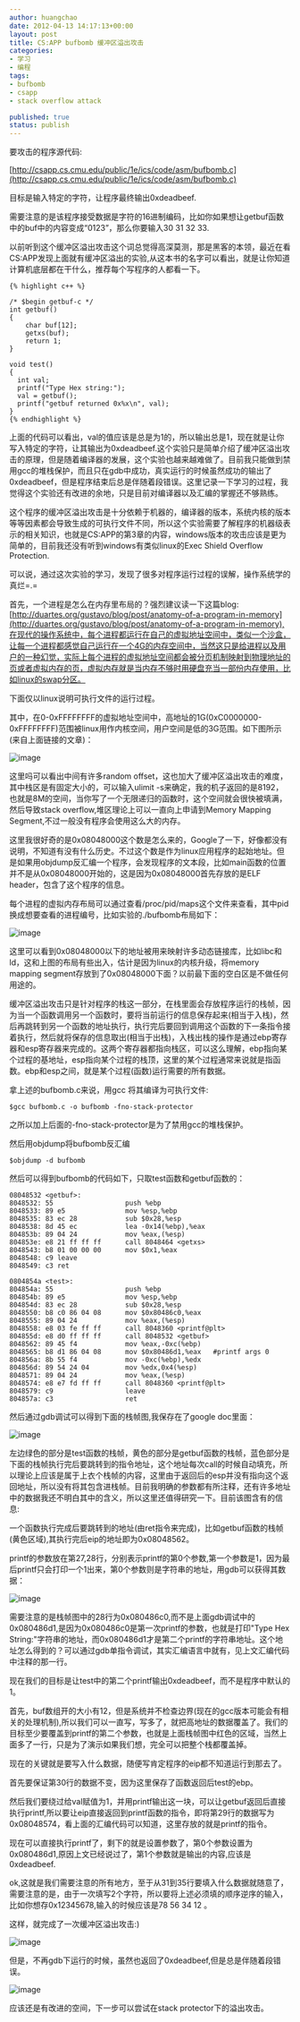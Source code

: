 ```yaml
---
author: huangchao
date: 2012-04-13 14:17:13+00:00
layout: post
title: CS:APP bufbomb 缓冲区溢出攻击
categories:
- 学习
- 编程
tags:
- bufbomb
- csapp
- stack overflow attack

published: true
status: publish
---
```


要攻击的程序源代码:

[http://csapp.cs.cmu.edu/public/1e/ics/code/asm/bufbomb.c](http://csapp.cs.cmu.edu/public/1e/ics/code/asm/bufbomb.c)

目标是输入特定的字符，让程序最终输出0xdeadbeef.

需要注意的是该程序接受数据是字符的16进制编码，比如你如果想让getbuf函数中的buf中的内容变成“0123”，那么你要输入30 31 32 33.

以前听到这个缓冲区溢出攻击这个词总觉得高深莫测，那是黑客的本领，最近在看CS:APP发现上面就有缓冲区溢出的实验,从这本书的名字可以看出，就是让你知道计算机底层都在干什么，推荐每个写程序的人都看一下。

    {% highlight c++ %}
    
    /* $begin getbuf-c */
    int getbuf()
    {
        char buf[12];
        getxs(buf);
        return 1;
    }
    
    void test()
    {
      int val;
      printf("Type Hex string:");
      val = getbuf();
      printf("getbuf returned 0x%x\n", val);
    }
    {% endhighlight %}


上面的代码可以看出，val的值应该是总是为1的，所以输出总是1，现在就是让你写入特定的字符，让其输出为0xdeadbeef.这个实验只是简单介绍了缓冲区溢出攻击的原理，但是随着编译器的发展，这个实验也越来越难做了。目前我只能做到禁用gcc的堆栈保护，而且只在gdb中成功，真实运行的时候虽然成功的输出了0xdeadbeef，但是程序结束后总是伴随着段错误。这里记录一下学习的过程，我觉得这个实验还有改进的余地，只是目前对编译器以及汇编的掌握还不够熟练。

这个程序的缓冲区溢出攻击是十分依赖于机器的，编译器的版本，系统内核的版本等等因素都会导致生成的可执行文件不同，所以这个实验需要了解程序的机器级表示的相关知识，也就是CS:APP的第3章的内容，windows版本的攻击应该是更为简单的，目前我还没有听到windows有类似linux的Exec Shield Overflow Protection.

可以说，通过这次实验的学习，发现了很多对程序运行过程的误解，操作系统学的真烂=.=

首先，一个进程是怎么在内存里布局的？强烈建议读一下这篇blog:[http://duartes.org/gustavo/blog/post/anatomy-of-a-program-in-memory](http://duartes.org/gustavo/blog/post/anatomy-of-a-program-in-memory),在现代的操作系统中，每个进程都运行在自己的虚拟地址空间中，类似一个沙盒，让每一个进程都感觉自己运行在一个4G的内存空间中，当然这只是给进程以及用户的一种幻觉，实际上每个进程的虚拟地址空间都会被分页机制映射到物理地址的页或者虚拟内存的页，虚拟内存就是当内存不够时用硬盘充当一部份内存使用，比如linux的swap分区。

下面仅以linux说明可执行文件的运行过程。

其中，在0-0xFFFFFFFF的虚拟地址空间中，高地址的1G(0xC0000000-0xFFFFFFFF)范围被linux用作内核空间，用户空间是低的3G范围。如下图所示(来自上面链接的文章)：

![image](/images/csapp/linuxFlexibleAddressSpaceLayout.png)

这里吗可以看出中间有许多random offset，这也加大了缓冲区溢出攻击的难度，其中栈区是有固定大小的，可以输入ulimit -s来确定，我的机子返回的是8192，也就是8M的空间，当你写了一个无限递归的函数时，这个空间就会很快被填满，然后导致stack overflow,堆区理论上可以一直向上申请到Memory Mapping Segment,不过一般没有程序会使用这么大的内存。

这里我很好奇的是0x08048000这个数是怎么来的，Google了一下，好像都没有说明，不知道有没有什么历史。不过这个数是作为linux应用程序的起始地址。但是如果用objdump反汇编一个程序，会发现程序的文本段，比如main函数的位置并不是从0x08048000开始的，这是因为0x08048000首先存放的是ELF header，包含了这个程序的信息。

每个进程的虚拟内存布局可以通过查看/proc/pid/maps这个文件来查看，其中pid换成想要查看的进程编号，比如实验的./bufbomb布局如下：

![image](/images/csapp/part_017.png)

这里可以看到0x08048000以下的地址被用来映射许多动态链接库，比如libc和ld，这和上图的布局有些出入，估计是因为linux的内核升级，将memory mapping segment存放到了0x08048000下面？以前最下面的空白区是不做任何用途的。

缓冲区溢出攻击只是针对程序的栈这一部分，在栈里面会存放程序运行的栈帧，因为当一个函数调用另一个函数时，要将当前运行的信息保存起来(相当于入栈)，然后再跳转到另一个函数的地址执行，执行完后要回到调用这个函数的下一条指令接着执行，然后就将保存的信息取出(相当于出栈)，入栈出栈的操作是通过ebp寄存器和esp寄存器来完成的。这两个寄存器都指向栈区，可以这么理解，ebp指向某个过程的基地址，esp指向某个过程的栈顶，这里的某个过程通常来说就是指函数。ebp和esp之间，就是某个过程(函数)运行需要的所有数据。

拿上述的bufbomb.c来说，用gcc 将其编译为可执行文件:

    
    $gcc bufbomb.c -o bufbomb -fno-stack-protector


之所以加上后面的-fno-stack-protector是为了禁用gcc的堆栈保护。

然后用objdump将bufbomb反汇编

    
    $objdump -d bufbomb


然后可以得到bufbomb的代码如下，只取test函数和getbuf函数的：

    
    08048532 <getbuf>:
    8048532: 55                  push %ebp
    8048533: 89 e5               mov %esp,%ebp
    8048535: 83 ec 28            sub $0x28,%esp
    8048538: 8d 45 ec            lea -0x14(%ebp),%eax
    804853b: 89 04 24            mov %eax,(%esp)
    804853e: e8 21 ff ff ff      call 8048464 <getxs>
    8048543: b8 01 00 00 00      mov $0x1,%eax
    8048548: c9 leave
    8048549: c3 ret
    
    0804854a <test>:
    804854a: 55                  push %ebp
    804854b: 89 e5               mov %esp,%ebp
    804854d: 83 ec 28            sub $0x28,%esp
    8048550: b8 c0 86 04 08      mov $0x80486c0,%eax
    8048555: 89 04 24            mov %eax,(%esp)
    8048558: e8 03 fe ff ff      call 8048360 <printf@plt>
    804855d: e8 d0 ff ff ff      call 8048532 <getbuf>
    8048562: 89 45 f4            mov %eax,-0xc(%ebp)
    8048565: b8 d1 86 04 08      mov $0x80486d1,%eax   #printf args 0
    804856a: 8b 55 f4            mov -0xc(%ebp),%edx
    804856d: 89 54 24 04         mov %edx,0x4(%esp)
    8048571: 89 04 24            mov %eax,(%esp)
    8048574: e8 e7 fd ff ff      call 8048360 <printf@plt>
    8048579: c9                  leave
    804857a: c3                  ret


然后通过gdb调试可以得到下面的栈帧图,我保存在了google doc里面：

![image](/images/csapp/part_020.png)

左边绿色的部分是test函数的栈帧，黄色的部分是getbuf函数的栈帧，蓝色部分是下面的栈帧执行完后要跳转到的指令地址，这个地址每次call的时候自动填充，所以理论上应该是属于上衣个栈帧的内容，这里由于返回后的esp并没有指向这个返回地址，所以没有将其包含进栈帧。目前我明确的参数都有所注释，还有许多地址中的数据我还不明白其中的含义，所以这里还值得研究一下。目前该图含有的信息:

一个函数执行完成后要跳转到的地址(由ret指令来完成)，比如getbuf函数的栈帧(黄色区域),其执行完后eip的地址即为0x08048562。

printf的参数放在第27,28行，分别表示printf的第0个参数,第一个参数是1，因为最后printf只会打印一个1出来，第0个参数则是字符串的地址，用gdb可以获得其数据：

![image](/images/csapp/part_021.png)

需要注意的是栈帧图中的28行为0x080486c0,而不是上面gdb调试中的0x080486d1,是因为0x080486c0是第一次printf的参数，也就是打印"Type Hex String:"字符串的地址，而0x080486d1才是第二个printf的字符串地址。这个地址怎么得到的？可以通过gdb单指令调试，其实汇编语言中就有，见上文汇编代码中注释的那一行。

现在我们的目标是让test中的第二个printf输出0xdeadbeef，而不是程序中默认的1。

首先，buf数组开的大小有12，但是系统并不检查边界(现在的gcc版本可能会有相关的处理机制),所以我们可以一直写，写多了，就把高地址的数据覆盖了。我们的目标至少要覆盖到printf的第二个参数，也就是上面栈帧图中红色的区域，当然上面多了一行，只是为了演示如果我们想，完全可以把整个栈都覆盖掉。

现在的关键就是要写入什么数据，随便写肯定程序的eip都不知道运行到那去了。

首先要保证第30行的数据不变，因为这里保存了函数返回后test的ebp。

然后我们要绕过给val赋值为1，并用printf输出这一块，可以让getbuf返回后直接执行printf,所以要让eip直接返回到printf函数的指令，即将第29行的数据写为0x08048574，看上面的汇编代码可以知道，这里存放的就是printf的指令。

现在可以直接执行printf了，剩下的就是设置参数了，第0个参数设置为0x080486d1,原因上文已经说过了，第1个参数就是输出的内容,应该是0xdeadbeef.

ok,这就是我们需要注意的所有地方，至于从31到35行要填入什么数据就随意了，需要注意的是，由于一次填写2个字符，所以要将上述必须填的顺序逆序的输入，比如你想存0x12345678,输入的时候应该是78 56 34 12 。

这样，就完成了一次缓冲区溢出攻击:)

![image](/images/csapp/deafbeef2.png)

但是，不再gdb下运行的时候，虽然也返回了0xdeadbeef,但是总是伴随着段错误。

![image](images/csapp/part_023.png)



应该还是有改进的空间，下一步可以尝试在stack protector下的溢出攻击。
